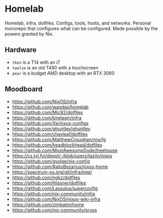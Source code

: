 # Homelab

Homelab, infra, dotfiles. Configs, tools, hosts, and networks.
Personal monorepo that configures what can be configured.
Made possible by the powers granted by Nix.

## Hardware

- `tkon` is a T14 with an i7
- `twelve` is an old T480 with a touchscreen
- `pear` is a budget AMD desktop with an RTX 3060

## Moodboard

- https://github.com/NixOS/infra
- https://github.com/wagdav/homelab
- https://github.com/Mic92/dotfiles
- https://github.com/kirelagin/infra
- https://github.com/Xe/nixos-configs
- https://github.com/ghuntley/ghuntley
- https://github.com/chayleaf/dotfiles
- https://github.com/MatthewCroughan/nixcfg
- https://github.com/headblockhead/dotfiles
- https://github.com/MostAwesomeDude/treehouse
- https://cs.tvl.fyi/depot/-/blob/users/tazjin/nixos
- https://github.com/gvolpe/nix-config
- https://github.com/RaitoBezarius/nixos-home
- https://spectrum-os.org/git/infra/tree/
- https://github.com/ngkz/dotfiles
- https://github.com/hlissner/dotfiles
- https://github.com/Lassulus/superconfig
- https://github.com/nix-community/infra
- https://github.com/NixOS/nixos-wiki-infra
- https://github.com/zimbatm/home
- https://github.com/nix-community/srvos

